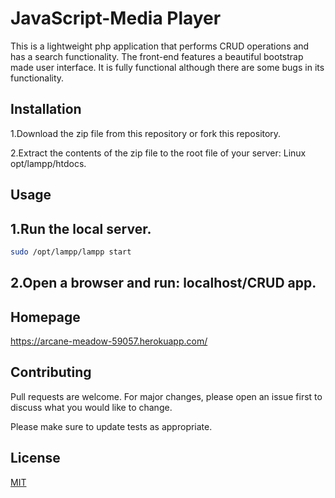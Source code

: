 # JavaScript-Media Player
This is a lightweight php application that performs CRUD operations and has a search functionality. The front-end features a beautiful bootstrap made user interface. It is fully functional although there are some bugs in its functionality.

## Installation
 1.Download the zip file from this repository or fork this repository.

 2.Extract the contents of the zip file to the root file of your server: Linux opt/lampp/htdocs.

## Usage
## 1.Run the local server.

```bash
sudo /opt/lampp/lampp start
```
## 2.Open a browser and run: localhost/CRUD app.

## Homepage

https://arcane-meadow-59057.herokuapp.com/


## Contributing
Pull requests are welcome. For major changes, please open an issue first to discuss what you would like to change.

Please make sure to update tests as appropriate.

## License
[MIT](https://choosealicense.com/licenses/mit/)
